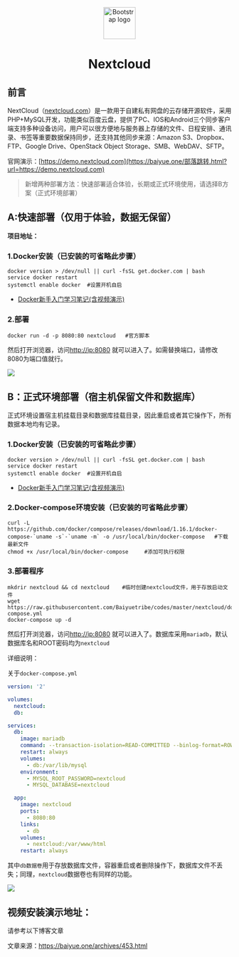 <p align="center">
  <a href="https://nextcloud.com//">
    <img src="https://upload.wikimedia.org/wikipedia/commons/thumb/6/60/Nextcloud_Logo.svg/1280px-Nextcloud_Logo.svg.png" alt="Bootstrap logo" width="72" height="72">
  </a>
</p>

<h1 align="center">Nextcloud</h1>

## 前言

NextCloud（[nextcloud.com](https://baiyue.one/部落跳转.html?url=http://nextcloud.com/)）是一款用于自建私有网盘的云存储开源软件，采用PHP+MySQL开发，功能类似百度云盘，提供了PC、IOS和Android三个同步客户端支持多种设备访问，用户可以很方便地与服务器上存储的文件、日程安排、通讯录、书签等重要数据保持同步，还支持其他同步来源：Amazon S3、Dropbox、FTP、Google Drive、OpenStack Object Storage、SMB、WebDAV、SFTP。

官网演示：[https://demo.nextcloud.com](https://baiyue.one/部落跳转.html?url=https://demo.nextcloud.com)

> 新增两种部署方法：快速部署适合体验，长期或正式环境使用，请选择B方案（正式环境部署）

## A:快速部署（仅用于体验，数据无保留）

**项目地址：**

### 1.Docker安装（已安装的可省略此步骤）

```
docker version > /dev/null || curl -fsSL get.docker.com | bash 
service docker restart 
systemctl enable docker  #设置开机自启
```

- [Docker新手入门学习笔记(含视频演示)](https://baiyue.one/archives/368.html)

### 2.部署

```
docker run -d -p 8080:80 nextcloud   #官方脚本
```

然后打开浏览器，访问[http://ip:8080](https://baiyue.one/部落跳转.html?url=http://ip:8080) 就可以进入了。如需替换端口，请修改8080为端口值就行。

![](https://baiyue.one/wp-content/uploads/2019/07/5de7d-007rd8E4ly1g1ec13ftkjj30jr0mcagf.jpg)



## B：正式环境部署（宿主机保留文件和数据库）

正式环境设置宿主机挂载目录和数据库挂载目录，因此重启或者其它操作下，所有数据本地均有记录。

### 1.Docker安装（已安装的可省略此步骤）

```
docker version > /dev/null || curl -fsSL get.docker.com | bash 
service docker restart 
systemctl enable docker  #设置开机自启
```

- [Docker新手入门学习笔记(含视频演示)](https://baiyue.one/archives/368.html)

### 2.Docker-compose环境安装（已安装的可省略此步骤）

```
curl -L https://github.com/docker/compose/releases/download/1.16.1/docker-compose-`uname -s`-`uname -m` -o /usr/local/bin/docker-compose   #下载最新文件
chmod +x /usr/local/bin/docker-compose     #添加可执行权限
```

### 3.部署程序

```
mkdrir nextcloud && cd nextcloud	#临时创建nextcloud文件，用于存放启动文件
wget https://raw.githubusercontent.com/Baiyuetribe/codes/master/nextcloud/docker-compose.yml
docker-compose up -d
```

然后打开浏览器，访问[http://ip:8080](https://baiyue.one/部落跳转.html?url=http://ip:8080) 就可以进入了。数据库采用`mariadb`，默认数据库名和ROOT密码均为`nextcloud`

详细说明：

关于`docker-compose.yml`

```yaml
version: '2'

volumes:
  nextcloud:
  db:

services:
  db:
    image: mariadb
    command: --transaction-isolation=READ-COMMITTED --binlog-format=ROW
    restart: always
    volumes:
      - db:/var/lib/mysql
    environment:
      - MYSQL_ROOT_PASSWORD=nextcloud
      - MYSQL_DATABASE=nextcloud

  app:
    image: nextcloud
    ports:
      - 8080:80
    links:
      - db
    volumes:
      - nextcloud:/var/www/html
    restart: always
```

其中`db数据卷`用于存放数据库文件，容器重启或者删除操作下，数据库文件不丢失；同理，`nextcloud`数据卷也有同样的功能。

![](https://img.baiyue.one/upload/2019/07/5d364b599cc19.png)

## 视频安装演示地址：

请参考以下博客文章

文章来源：https://baiyue.one/archives/453.html

>
